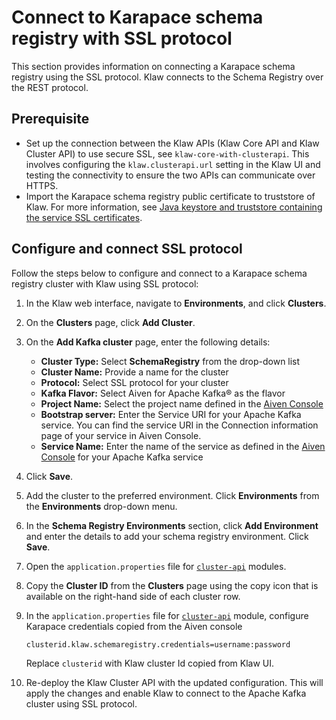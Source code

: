 # Connect to Karapace schema registry with SSL protocol

This section provides information on connecting a Karapace schema registry using the SSL protocol. Klaw connects to the
Schema Registry over the REST protocol.

## Prerequisite

- Set up the connection between the Klaw APIs (Klaw Core API and Klaw Cluster
  API) to use secure SSL, see
  `klaw-core-with-clusterapi`. This
  involves configuring the `klaw.clusterapi.url` setting in the Klaw
  UI and testing the connectivity to ensure the two APIs can
  communicate over HTTPS.
- Import the Karapace schema registry public certificate to truststore
  of Klaw. For more information, see [Java keystore and truststore
  containing the service SSL
  certificates](https://docs.aiven.io/docs/products/kafka/howto/keystore-truststore.html).

## Configure and connect SSL protocol

Follow the steps below to configure and connect to a Karapace schema
registry cluster with Klaw using SSL protocol:

1. In the Klaw web interface, navigate to **Environments**, and click
   **Clusters**.
2. On the **Clusters** page, click **Add Cluster**.
   <!-- vale off -->
3. On the **Add Kafka cluster** page, enter the following details:
   <!-- vale on -->

   - **Cluster Type:** Select **SchemaRegistry** from the drop-down list
   - **Cluster Name:** Provide a name for the cluster
   - **Protocol:** Select SSL protocol for your cluster
   - **Kafka Flavor:** Select Aiven for Apache Kafka® as the flavor
   - **Project Name:** Select the project name defined in the [Aiven Console](https://console.aiven.io/)
   - **Bootstrap server:** Enter the Service URI for your Apache Kafka
     service. You can find the service URI in the Connection information
     page of your service in Aiven Console.
   - **Service Name:** Enter the name of the service as defined in the
     [Aiven Console](https://console.aiven.io/) for your Apache Kafka
     service

4. Click **Save**.
5. Add the cluster to the preferred environment. Click **Environments**
   from the **Environments** drop-down menu.
6. In the **Schema Registry Environments** section, click **Add
   Environment** and enter the details to add your schema registry
   environment. Click **Save**.
7. Open the `application.properties` file for [`cluster-api`](https://github.com/aiven/klaw/blob/main/cluster-api/src/main/resources) modules.
8. Copy the **Cluster ID** from the **Clusters** page using the copy
   icon that is available on the right-hand side of each cluster
   row.
9. In the `application.properties` file
   for [`cluster-api`](https://github.com/aiven/klaw/blob/main/cluster-api/src/main/resources/application.properties)
   module, configure Karapace credentials copied from the Aiven console

   `clusterid.klaw.schemaregistry.credentials=username:password`

   Replace `clusterid` with Klaw cluster Id copied from Klaw UI.

10. Re-deploy the Klaw Cluster API with the updated configuration. This will
    apply the changes and enable Klaw to connect to the Apache Kafka cluster
    using SSL protocol.
